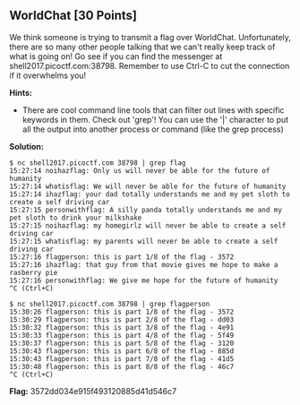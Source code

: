 ## WorldChat [30 Points]

We think someone is trying to transmit a flag over WorldChat. Unfortunately, there are so many other people talking that we can't really keep track of what is going on! Go see if you can find the messenger at shell2017.picoctf.com:38798. Remember to use Ctrl-C to cut the connection if it overwhelms you!

**Hints:**

- There are cool command line tools that can filter out lines with specific keywords in them. Check out 'grep'! You can use the '|' character to put all the output into another process or command (like the grep process)

**Solution:**

```
$ nc shell2017.picoctf.com 38798 | grep flag
15:27:14 noihazflag: Only us will never be able for the future of humanity
15:27:14 whatisflag: We will never be able for the future of humanity
15:27:14 ihazflag: your dad totally understands me and my pet sloth to create a self driving car
15:27:15 personwithflag: A silly panda totally understands me and my pet sloth to drink your milkshake
15:27:15 noihazflag: my homegirlz will never be able to create a self driving car
15:27:15 whatisflag: my parents will never be able to create a self driving car
15:27:16 flagperson: this is part 1/8 of the flag - 3572
15:27:16 ihazflag: that guy from that movie gives me hope to make a rasberry pie
15:27:16 personwithflag: We give me hope for the future of humanity
^C (Ctrl+C)
```

```
$ nc shell2017.picoctf.com 38798 | grep flagperson
15:30:26 flagperson: this is part 1/8 of the flag - 3572
15:30:29 flagperson: this is part 2/8 of the flag - dd03
15:30:32 flagperson: this is part 3/8 of the flag - 4e91
15:30:33 flagperson: this is part 4/8 of the flag - 5f49
15:30:37 flagperson: this is part 5/8 of the flag - 3120
15:30:43 flagperson: this is part 6/8 of the flag - 885d
15:30:43 flagperson: this is part 7/8 of the flag - 41d5
15:30:48 flagperson: this is part 8/8 of the flag - 46c7
^C (Ctrl+C)
```

**Flag:** 3572dd034e915f493120885d41d546c7
